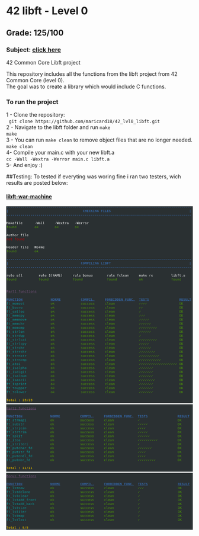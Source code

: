 # 42 libft - Level 0
## Grade: 125/100
### Subject: [click here](extras/en.subject.pdf)

42 Common Core Libft project

This repository includes all the functions from the libft project from 42 Common Core (level 0).<br />
The goal was to create a library which would include C functions.<br />

### To run the project

1 - Clone the repository:<br />
` git clone https://github.com/maricard18/42_lvl0_libft.git`<br />
2 - Navigate to the libft folder and run `make`<br />
`make`<br />
3 - You can run `make clean` to remove object files that are no longer needed.<br />
`make clean` <br />
4- Compile your main.c with your new libft.a <br />
`cc -Wall -Wextra -Werror main.c libft.a` <br />
5- And enjoy :)<br />

##Testing:
To tested if everyting was woring fine i ran two testers, wich results are posted below:<br />

#### [libft-war-machine](https://github.com/0x050f/libft-war-machine) <br />
![Alt text](extras/libft-part1-warmachinetester.png "war_machine_mandatory") <br />
![Alt text](extras/libft-part2-warmachinetester.png "war_machine_bonus") <br />
![Alt text](extras/libft-bonus-warmachine.png "war_machine_bonus") <br />
